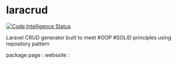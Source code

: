 # laracrud

[![Code Intelligence Status](https://scrutinizer-ci.com/g/mbiomee/laracrud/badges/code-intelligence.svg?b=master)](https://scrutinizer-ci.com/code-intelligence)

Laravel CRUD generator built to meet #OOP  #SOLID principles using repository pattern


package page : 
webssite : 
